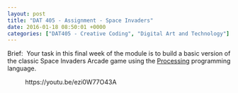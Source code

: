 ```yaml
---
layout: post
title: "DAT 405 - Assignment - Space Invaders"
date: 2016-01-18 08:50:01 +0000
categories: ["DAT405 - Creative Coding", "Digital Art and Technology"]
---
```


<p class="brief">Brief: &nbsp;Your task in this final week of the module is to build a basic version of the classic Space Invaders Arcade game using the <a href="http://www.processing.org">Processing</a> programming language.</p>

<figure class="wp-block-embed is-type-video is-provider-youtube wp-block-embed-youtube wp-embed-aspect-16-9 wp-has-aspect-ratio"><div class="wp-block-embed__wrapper">
https://youtu.be/ezi0W77O43A
</div></figure>
